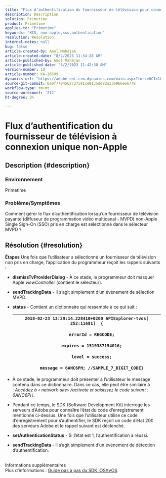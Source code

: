 ```yaml
---
title: "Flux d’authentification du fournisseur de télévision pour connexion unique non-Apple"
description: Description
solution: Primetime
product: Primetime
applies-to: "Primetime"
keywords: "KCS, non-apple,sso,authentication"
resolution: Resolution
internal-notes: null
bug: false
article-created-by: Amol Mahajan
article-created-date: "8/2/2023 11:34:28 AM"
article-published-by: Amol Mahajan
article-published-date: "8/2/2023 11:42:58 AM"
version-number: 10
article-number: KA-16609
dynamics-url: "https://adobe-ent.crm.dynamics.com/main.aspx?forceUCI=1&pagetype=entityrecord&etn=knowledgearticle&id=3141f489-2831-ee11-bdf3-6045bd006b3d"
source-git-commit: 6a0f7704562737581ce8135de82a336966ee6778
workflow-type: tm+mt
source-wordcount: '212'
ht-degree: 3%

---
```


# Flux d’authentification du fournisseur de télévision à connexion unique non-Apple

## Description {#description}


### <b>Environnement</b>

Primetime



### <b>Problème/Symptômes</b>

Comment gérer le flux d’authentification lorsqu’un fournisseur de télévision payante (diffuseur de programmation vidéo multicanal - MVPD) non-Apple Single Sign-On (SSO) pris en charge est sélectionné dans le sélecteur MVPD ?


## Résolution {#resolution}

<b>Étapes</b>
Une fois que l’utilisateur a sélectionné un fournisseur de télévision non pris en charge, l’application du programmeur reçoit les rappels suivants :

- <b>dismissTvProviderDialog</b> - À ce stade, le programmeur doit masquer Apple *viewController* (contient le sélecteur).
- <b>sendTrackingData</b> - Il s’agit simplement d’un événement de sélection MVPD.
- <b>status</b> - Contient un dictionnaire qui ressemble à ce qui suit :

  | `2018-02-23 13:29:14.228410+0200 APIExplorer-tvos[ 252:11681]  {`<br><br>`    errorId = REGCODE;`<br><br>`    expires = 1519387154016;`<br><br>`    level = success;`<br><br>`    message = 6ANC6PH; //SAMPLE_7_DIGIT_CODE}` |
  | --- |


- À ce stade, le programmeur doit présenter à l’utilisateur le message contenu dans ce dictionnaire. Dans ce cas, elle peut être similaire à : *Accédez à `<` network-site`>` /activate et saisissez le code suivant : 6ANC6PH*.
- Pendant ce temps, le SDK (Software Development Kit) interroge les serveurs d’Adobe pour connaître l’état du code d’enregistrement mentionné ci-dessus. Une fois que l’utilisateur utilise ce code d’enregistrement pour s’authentifier, le SDK reçoit un code d’état 200 des serveurs Adobe et le rappel suivant est déclenché.


- <b>setAuthenticationStatus</b> - Si l’état est 1, l’authentification a réussi.


- <b>sendTrackingData </b>- Il s’agit simplement d’un événement de détection d’authentification.

<br>Informations supplémentaires<br>
Plus d’informations : [Guide pas à pas du SDK iOS/tvOS](https://experienceleague.adobe.com/docs/primetime/authentication/programmer-integration-guide/accessenabler-sdk/ios-sdk/iostvos-sdk-cookbook.html?lang=en#create_dev).
